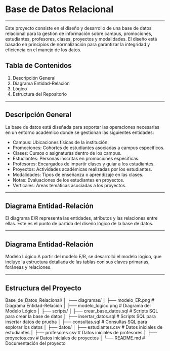 # Base de Datos Relacional
---------------------------------------------------------------------
Este proyecto consiste en el diseño y desarrollo de una base de datos relacional para la gestión de información sobre campus, promociones, estudiantes, profesores, clases, proyectos y modalidades. El diseño está basado en principios de normalización para garantizar la integridad y eficiencia en el manejo de los datos.

## Tabla de Contenidos

1. Descripción General
2. Diagrama Entidad-Relación
3.  Lógico
4. Estructura del Repositorio
----------------------------------------------------------------------------
## Descripción General
La base de datos está diseñada para soportar las operaciones necesarias en un entorno académico donde se gestionan las siguientes entidades:

* Campus: Ubicaciones físicas de la institución.
* Promociones: Cohortes de estudiantes asociadas a campus específicos.
* Clases: Cursos o asignaturas dentro de los campus.
* Estudiantes: Personas inscritas en promociones específicas.
* Profesores: Encargados de impartir clases y guiar a los estudiantes.
* Proyectos: Actividades académicas realizadas por los estudiantes.
* Modalidades: Tipos de enseñanza o aprendizaje en las clases.
* Notas: Evaluaciones de los estudiantes en proyectos.
* Verticales: Áreas temáticas asociadas a los proyectos.
--------------------------------------------------------------------
## Diagrama Entidad-Relación

El diagrama E/R representa las entidades, atributos y las relaciones entre ellas. Este es el punto de partida del diseño lógico de la base de datos.

------------------------------------------------------------------------
## Diagrama Entidad-Relación

Modelo Lógico
A partir del modelo E/R, se desarrolló el modelo lógico, que incluye la estructura detallada de las tablas con sus claves primarias, foráneas y relaciones.

-------------------------------------------------------------------------------------
## Estructura del Proyecto

Base_de_Datos_Relacional/ │ ├── diagramas/ │ ├── modelo_ER.png # Diagrama Entidad-Relación │ ├── modelo_logico.png # Diagrama del Modelo Lógico │ ├── scripts/ │ ├── crear_base_datos.sql # Scripts SQL para crear la base de datos │ ├── insertar_datos.sql # Scripts SQL para insertar datos de prueba │ ├── consultas.sql # Consultas SQL para explorar los datos │ ├── datos/ │ ├── estudiantes.csv # Datos iniciales de estudiantes │ ├── profesores.csv # Datos iniciales de profesores │ ├── proyectos.csv # Datos iniciales de proyectos │ └── README.md # Documentación del proyecto
